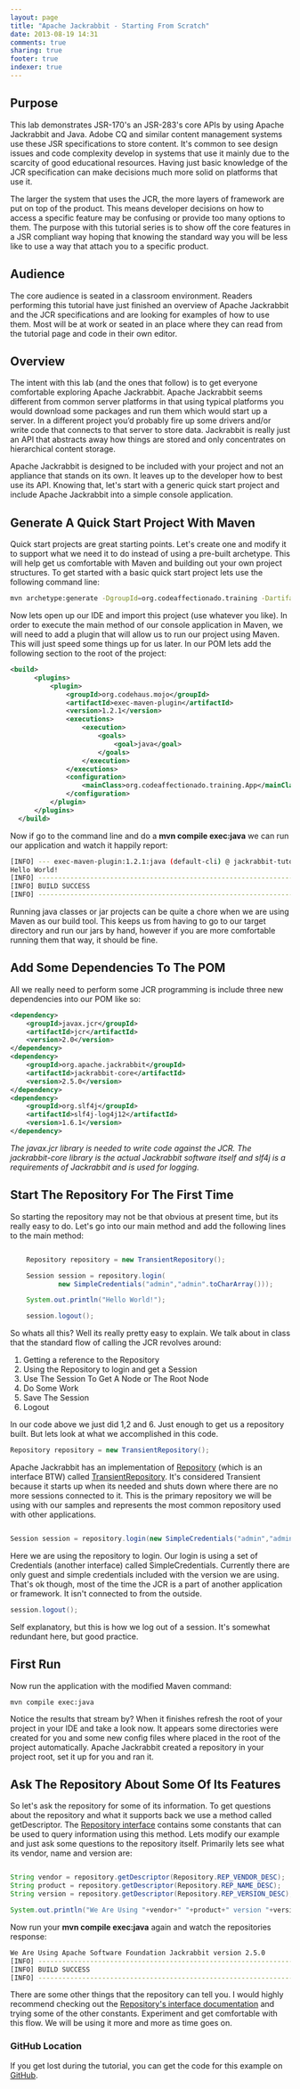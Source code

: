 ```yaml
---
layout: page
title: "Apache Jackrabbit - Starting From Scratch"
date: 2013-08-19 14:31
comments: true
sharing: true
footer: true
indexer: true
---
```

## Purpose
This lab demonstrates JSR-170's an JSR-283's core APIs by using Apache Jackrabbit and Java. Adobe CQ and similar content management systems use these JSR specifications to store content. It's common to see design issues and code complexity develop in systems that use it mainly due to the scarcity of good educational resources. Having just basic knowledge of the JCR specification can make decisions much more solid on platforms that use it.

The larger the system that uses the JCR, the more layers of framework are put on top of the product. This means developer decisions on how to access a specific feature may be confusing or provide too many options to them. The purpose with this tutorial series is to show off the core features in a JSR compliant way hoping that knowing the standard way you will be less like to use a way that attach you to a specific product.

## Audience
The core audience is seated in a classroom environment. Readers performing this tutorial have just finished an overview of Apache Jackrabbit and the JCR specifications and are looking for examples of how to use them. Most will be at work or seated in an place where they can read from the tutorial page and code in their own editor.

## Overview
The intent with this lab (and the ones that follow) is to get everyone comfortable exploring Apache Jackrabbit. Apache Jackrabbit seems different from common server platforms in that using typical platforms you would download some packages and run them which would start up a server. In a different project you’d probably fire up some  drivers and/or write code that connects to that server to store data. Jackrabbit is really just an API that abstracts away how things are stored and only concentrates on hierarchical content storage.

Apache Jackrabbit is designed to be included with your project and not an appliance that stands on its own. It leaves up to the developer how to best use its API. Knowing that, let's start with a generic quick start project and include Apache Jackrabbit into a simple console application.

## Generate A Quick Start Project With Maven
Quick start projects are great starting points. Let's create one and modify it to support what we need it to do instead of using a pre-built archetype. This will help get us comfortable with Maven and building out your own project structures. To get started with a basic quick start project lets use the following command line:

``` bash New Maven Quick Start
mvn archetype:generate -DgroupId=org.codeaffectionado.training -DartifactId=jackrabbit-tutorial -DarchetypeArtifactId=maven-archetype-quickstart -DinteractiveMode=false
```

Now lets open up our IDE and import this project (use whatever you like). In order to execute the main method of our console application in Maven, we will need to add a plugin that will allow us to run our project using Maven. This will just speed some things up for us later. In our POM lets add the following section to the root of the project:

``` xml Maven Execute Plugin
<build>
      <plugins>
          <plugin>
              <groupId>org.codehaus.mojo</groupId>
              <artifactId>exec-maven-plugin</artifactId>
              <version>1.2.1</version>
              <executions>
                  <execution>
                      <goals>
                          <goal>java</goal>
                      </goals>
                  </execution>
              </executions>
              <configuration>
                  <mainClass>org.codeaffectionado.training.App</mainClass>
              </configuration>
          </plugin>
      </plugins>
  </build>
```

Now if go to the command line and do a **mvn compile exec:java** we can run our application and watch it happily report:

``` bash
[INFO] --- exec-maven-plugin:1.2.1:java (default-cli) @ jackrabbit-tutorial ---
Hello World!
[INFO] ------------------------------------------------------------------------
[INFO] BUILD SUCCESS
[INFO] ------------------------------------------------------------------------
```

Running java classes or jar projects can be quite a chore when we are using Maven as our build tool. This keeps us from having to go to our target directory and run our jars by hand, however if you are more comfortable running them that way, it should be fine.

## Add Some Dependencies To The POM
All we really need to perform some JCR programming is include three new dependencies into our POM like so:

``` xml Dependencies Needed For Apache Jackrabbit
<dependency>
    <groupId>javax.jcr</groupId>
    <artifactId>jcr</artifactId>
    <version>2.0</version>
</dependency>
<dependency>
	<groupId>org.apache.jackrabbit</groupId>
	<artifactId>jackrabbit-core</artifactId>
	<version>2.5.0</version>
</dependency>
<dependency>
	<groupId>org.slf4j</groupId>
	<artifactId>slf4j-log4j12</artifactId>
	<version>1.6.1</version>
</dependency>
```

_The javax.jcr library is needed to write code against the JCR. The jackrabbit-core library is the actual Jackrabbit software itself and slf4j is a requirements of Jackrabbit and is used for logging._

## Start The Repository For The First Time
So starting the repository may not be that obvious at present time, but its really easy to do. Let's go into our main method and add the following lines to the main method:

``` java Starting Up Our Repository

    Repository repository = new TransientRepository();

    Session session = repository.login(
            new SimpleCredentials("admin","admin".toCharArray()));

    System.out.println("Hello World!");

    session.logout();
```
So whats all this? Well its really pretty easy to explain. We talk about in class that the standard flow of calling the JCR revolves around:

1. Getting a reference to the Repository
2. Using the Repository to login and get a Session
3. Use The Session To Get A Node or The Root Node
4. Do Some Work
5. Save The Session
6. Logout

In our code above we just did 1,2 and 6. Just enough to get us a repository built. But lets look at what we accomplished in this code.

``` java
Repository repository = new TransientRepository();
```

Apache Jackrabbit has an implementation of [Repository](http://www.day.com/maven/javax.jcr/javadocs/jcr-2.0/javax/jcr/Repository.html?is-external=true) (which is an interface BTW) called [TransientRepository](http://jackrabbit.apache.org/api/2.2/org/apache/jackrabbit/core/TransientRepository.html). It's considered Transient because it starts up when its needed and shuts down where there are no more sessions connected to it. This is the primary repository we will be using with our samples and represents the most common repository used with other applications.

``` java

Session session = repository.login(new SimpleCredentials("admin","admin".toCharArray()));
```

Here we are using the repository to login. Our login is using a set of Credentials (another interface) called SimpleCredentials. Currently there are only guest and simple credentials included with the version we are using. That's ok though, most of the time the JCR is a part of another application or framework. It isn't connected to from the outside.

``` java
session.logout();
```

Self explanatory, but this is how we log out of a session. It's somewhat redundant here, but good practice.

## First Run
Now run the application with the modified Maven command:

```
mvn compile exec:java
```

Notice the results that stream by? When it finishes refresh the root of your project in your IDE and take a look now. It appears some directories were created for you and some new config files where placed in the root of the project automatically. Apache Jackrabbit created a repository in your project root, set it up for you and ran it.


## Ask The Repository About Some Of Its Features
So let's ask the repository for some of its information. To get questions about the repository and what it supports back we use a method called getDescriptor. The [Repository interface](http://www.day.com/maven/javax.jcr/javadocs/jcr-2.0/javax/jcr/Repository.html?is-external=true) contains some constants that can be used to query information using this method. Lets modify our example and just ask some questions to the repository itself. Primarily lets see what its vendor, name and version are:

``` java Asking The Repository For Information

String vendor = repository.getDescriptor(Repository.REP_VENDOR_DESC);
String product = repository.getDescriptor(Repository.REP_NAME_DESC);
String version = repository.getDescriptor(Repository.REP_VERSION_DESC);

System.out.println("We Are Using "+vendor+" "+product+" version "+version);
```

Now run your **mvn compile exec:java** again and watch the repositories response:

``` bash
We Are Using Apache Software Foundation Jackrabbit version 2.5.0
[INFO] ------------------------------------------------------------------------
[INFO] BUILD SUCCESS
[INFO] ------------------------------------------------------------------------
```

There are some other things that the repository can tell you. I would highly recommend checking out the [Repository's interface documentation](http://www.day.com/maven/javax.jcr/javadocs/jcr-2.0/javax/jcr/Repository.html?is-external=true) and trying some of the other constants. Experiment and get comfortable with this flow. We will be using it more and more as time goes on.

### GitHub Location
If you get lost during the tutorial, you can get the code for this example on [GitHub](https://github.com/PlasmaTrout/jackrabbit-training-lab1).




